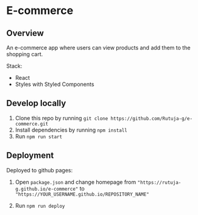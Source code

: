 # E-commerce

## Overview

An e-commerce app where users can view products and add them to the shopping cart. 

Stack:

- React
- Styles with Styled Components

## Develop locally

1. Clone this repo by running `git clone https://github.com/Rutuja-g/e-commerce.git`
2. Install dependencies by running `npm install`
3. Run `npm run start`

## Deployment

Deployed to github pages:

1. Open `package.json` and change homepage from `"https://rutuja-g.github.io/e-commerce"` to
   `"https://YOUR_USERNAME.github.io/REPOSITORY_NAME"`

2. Run `npm run deploy`
